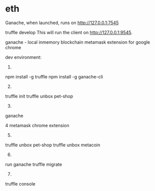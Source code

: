 # eth

Ganache, when launched, runs on http://127.0.0.1:7545

truffle develop
This will run the client on http://127.0.0.1:9545.


ganache - local inmemory blockchain
metamask extension for google chrome

dev environment:

1.
npm install -g truffle
npm install -g ganache-cli

2.
truffle init
truffle unbox pet-shop

3.
ganache

4
metamask chrome extension

5.
truffle unbox pet-shop
truffle unbox metacoin

6.
run ganache
truffle migrate

7. 
truffle console



